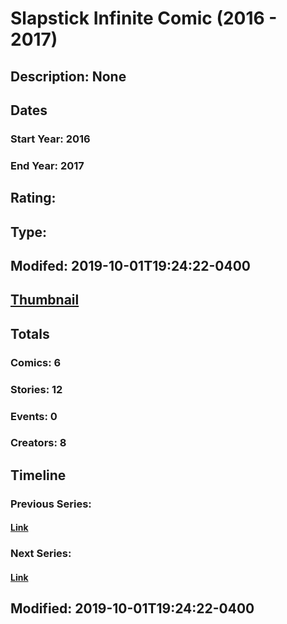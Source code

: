 # Slapstick Infinite Comic (2016 - 2017)
## Description: None
## Dates
### Start Year: 2016
### End Year: 2017
## Rating: 
## Type: 
## Modifed: 2019-10-01T19:24:22-0400
## [Thumbnail](http://i.annihil.us/u/prod/marvel/i/mg/c/00/5a8f1a40eaf36.jpg)
## Totals
### Comics: 6
### Stories: 12
### Events: 0
### Creators: 8
## Timeline
### Previous Series: 
#### [Link]()
### Next Series: 
#### [Link]()
## Modified: 2019-10-01T19:24:22-0400